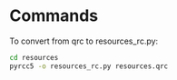 # Commands
To convert from qrc to resources_rc.py:
```bash
cd resources
pyrcc5 -o resources_rc.py resources.qrc
```